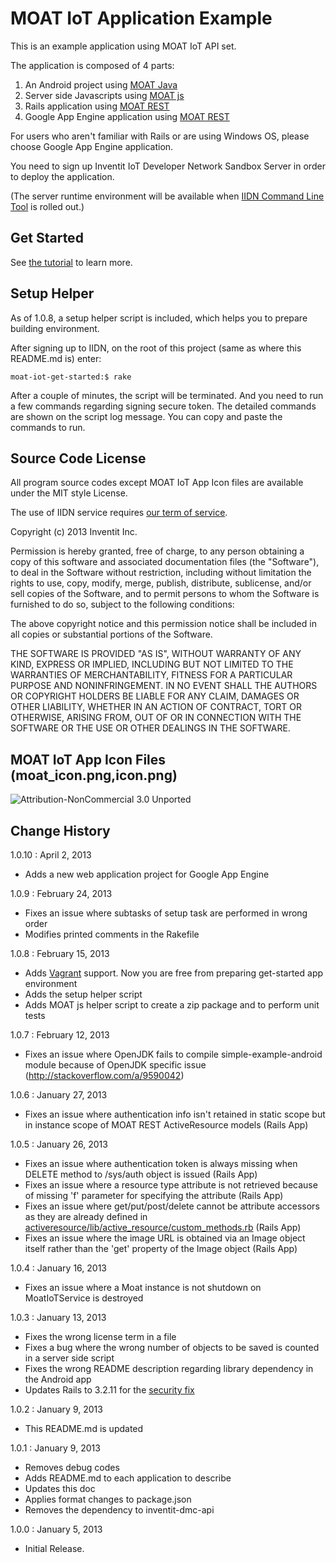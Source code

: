 MOAT IoT Application Example
===
This is an example application using MOAT IoT API set.

The application is composed of 4 parts:

 1. An Android project using [MOAT Java](http://dev.yourinventit.com/references/moat-java-api-document)
 2. Server side Javascripts using [MOAT js](http://dev.yourinventit.com/references/moat-js-api-document)
 3. Rails application using [MOAT REST](http://dev.yourinventit.com/references/moat-rest-api-document)
 4. Google App Engine application using [MOAT REST](http://dev.yourinventit.com/references/moat-rest-api-document)

For users who aren't familiar with Rails or are using Windows OS, please choose Google App Engine application.

You need to sign up Inventit IoT Developer Network Sandbox Server in order to deploy the application.

(The server runtime environment will be available when [IIDN Command Line Tool](https://github.com/inventit/iidn-cli) is rolled out.)

## Get Started

See [the tutorial](http://dev.yourinventit.com/guides/get-started) to learn more.

## Setup Helper

As of 1.0.8, a setup helper script is included, which helps you to prepare building environment.

After signing up to IIDN, on the root of this project (same as where this README.md is) enter:

    moat-iot-get-started:$ rake

After a couple of minutes, the script will be terminated. And you need to run a few commands regarding signing secure token. The detailed commands are shown on the script log message. You can copy and paste the commands to run.

## Source Code License

All program source codes except MOAT IoT App Icon files are available under the MIT style License.

The use of IIDN service requires [our term of service](http://dev.yourinventit.com/legal/term-of-service).

Copyright (c) 2013 Inventit Inc.

Permission is hereby granted, free of charge, to any person obtaining a copy of this software and associated documentation files (the "Software"), to deal in the Software without restriction, including without limitation the rights to use, copy, modify, merge, publish, distribute, sublicense, and/or sell copies of the Software, and to permit persons to whom the Software is furnished to do so, subject to the following conditions:

The above copyright notice and this permission notice shall be included in all copies or substantial portions of the Software.

THE SOFTWARE IS PROVIDED "AS IS", WITHOUT WARRANTY OF ANY KIND, EXPRESS OR IMPLIED, INCLUDING BUT NOT LIMITED TO THE WARRANTIES OF MERCHANTABILITY, FITNESS FOR A PARTICULAR PURPOSE AND NONINFRINGEMENT. IN NO EVENT SHALL THE AUTHORS OR COPYRIGHT HOLDERS BE LIABLE FOR ANY CLAIM, DAMAGES OR OTHER LIABILITY, WHETHER IN AN ACTION OF CONTRACT, TORT OR OTHERWISE, ARISING FROM, OUT OF OR IN CONNECTION WITH THE SOFTWARE OR THE USE OR OTHER DEALINGS IN THE SOFTWARE.

## MOAT IoT App Icon Files (moat_icon.png,icon.png)
![Attribution-NonCommercial 3.0 Unported](http://i.creativecommons.org/l/by-nc/3.0/88x31.png "Attribution-NonCommercial 3.0 Unported")

## Change History

1.0.10 : April 2, 2013

* Adds a new web application project for Google App Engine

1.0.9 : February 24, 2013

* Fixes an issue where subtasks of setup task are performed in wrong order
* Modifies printed comments in the Rakefile

1.0.8 : February 15, 2013

* Adds [Vagrant](http://www.vagrantup.com/) support. Now you are free from preparing get-started app environment
* Adds the setup helper script
* Adds MOAT js helper script to create a zip package and to perform unit tests

1.0.7 : February 12, 2013

* Fixes an issue where OpenJDK fails to compile simple-example-android module because of OpenJDK specific issue (http://stackoverflow.com/a/9590042)

1.0.6 : January 27, 2013

* Fixes an issue where authentication info isn't retained in static scope but in instance scope of MOAT REST ActiveResource models (Rails App)

1.0.5 : January 26, 2013

* Fixes an issue where authentication token is always missing when DELETE method to /sys/auth object is issued (Rails App)
* Fixes an issue where a resource type attribute is not retrieved because of missing 'f' parameter for specifying the attribute (Rails App)
* Fixes an issue where get/put/post/delete cannot be attribute accessors as they are already defined in [activeresource/lib/active_resource/custom_methods.rb](http://api.rubyonrails.org/classes/ActiveResource/CustomMethods.html) (Rails App)
* Fixes an issue where the image URL is obtained via an Image object itself rather than the 'get' property of the Image object (Rails App)

1.0.4 : January 16, 2013  

* Fixes an issue where a Moat instance is not shutdown on MoatIoTService is destroyed

1.0.3 : January 13, 2013  

* Fixes the wrong license term in a file
* Fixes a bug where the wrong number of objects to be saved is counted in a server side script
* Fixes the wrong README description regarding library dependency in the Android app
* Updates Rails to 3.2.11 for the [security fix](http://weblog.rubyonrails.org/2013/1/8/Rails-3-2-11-3-1-10-3-0-19-and-2-3-15-have-been-released/)

1.0.2 : January 9, 2013  

* This README.md is updated

1.0.1 : January 9, 2013  

* Removes debug codes
* Adds README.md to each application to describe
* Updates this doc
* Applies format changes to package.json
* Removes the dependency to inventit-dmc-api

1.0.0 : January 5, 2013  
* Initial Release.
